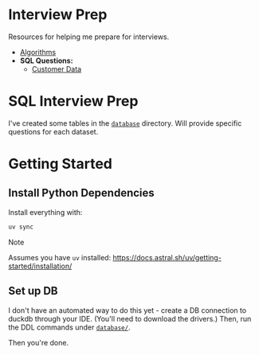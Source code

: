 # Interview Prep
Resources for helping me prepare for interviews.

* [Algorithms](./algos/)
* **SQL Questions:**
  * [Customer Data](./questions/customers/CUSTOMERS.md)


# SQL Interview Prep
I've created some tables in the [`database`](./database/) directory.
Will provide specific questions for each dataset.

# Getting Started

## Install Python Dependencies
Install everything with:
```bash
uv sync
```

> [!NOTE]
> Assumes you have `uv` installed: https://docs.astral.sh/uv/getting-started/installation/

## Set up DB
I don't have an automated way to do this yet - create a DB connection to duckdb through your IDE. (You'll need to download the drivers.) Then, run the DDL commands under [`database/`](./database/).

Then you're done.
